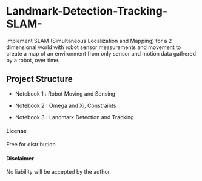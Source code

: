 # Landmark-Detection-Tracking-SLAM-
implement SLAM (Simultaneous Localization and Mapping) for a 2 dimensional world
with robot sensor measurements and movement to create a map of an environment from
only sensor and motion data gathered by a robot, over time.

## Project Structure
* Notebook 1 : Robot Moving and Sensing

* Notebook 2 : Omega and Xi, Constraints

* Notebook 3 : Landmark Detection and Tracking

#### License
Free for distribution

#### Disclaimer
No liability will be accepted by the author.
